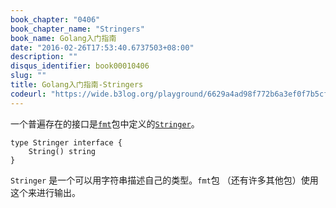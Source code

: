 ```yaml
---
book_chapter: "0406"
book_chapter_name: "Stringers"
book_name: Golang入门指南
date: "2016-02-26T17:53:40.6737503+08:00"
description: ""
disqus_identifier: book00010406
slug: ""
title: Golang入门指南-Stringers
codeurl: "https://wide.b3log.org/playground/6629a4ad98f772b6a3ef0f7b5cf5d563.go"
---
```

一个普遍存在的接口是[`fmt`](https://go-zh.org/pkg/fmt/)包中定义的[`Stringer`](https://go-zh.org/pkg/fmt/#Stringer)。

	type Stringer interface {
		String() string
	}

`Stringer` 是一个可以用字符串描述自己的类型。`fmt`包
（还有许多其他包）使用这个来进行输出。

<!-- ```go
package main

import "fmt"

type Person struct {
	Name string
	Age  int
}

func (p Person) String() string {
	return fmt.Sprintf("%v (%v years)", p.Name, p.Age)
}

func main() {
	a := Person{"Arthur Dent", 42}
	z := Person{"Zaphod Beeblebrox", 9001}
	fmt.Println(a, z)
}

``` -->

